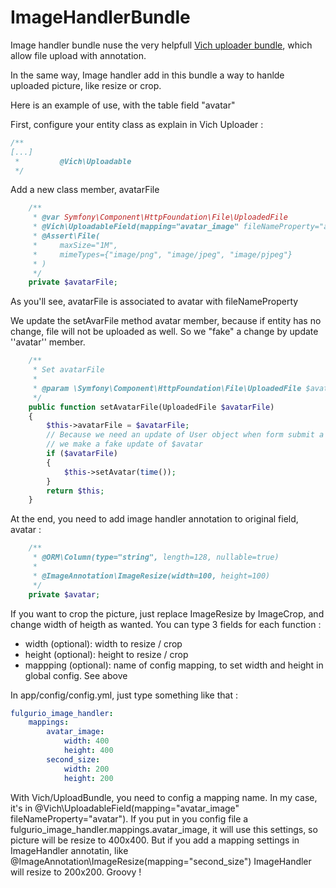 ImageHandlerBundle
==================

Image handler bundle nuse the very helpfull [Vich uploader bundle](https://github.com/dustin10/VichUploaderBundle|), which allow file upload with annotation.

In the same way, Image handler add in this bundle a way to hanlde uploaded picture, like resize or crop.

Here is an example of use, with the table field "avatar"

First, configure your entity class as explain in Vich Uploader :
``` php
/**
[...]
 *         @Vich\Uploadable
 */
```

Add a new class member, avatarFile
``` php
    /**
     * @var Symfony\Component\HttpFoundation\File\UploadedFile
     * @Vich\UploadableField(mapping="avatar_image" fileNameProperty="avatar")
     * @Assert\File(
     *     maxSize="1M",
     *     mimeTypes={"image/png", "image/jpeg", "image/pjpeg"}
     * )
     */
    private $avatarFile;
```
As you'll see, avatarFile is associated to avatar with fileNameProperty

We update the setAvarFile method avatar member, because if entity has no change, file will not be uploaded as well. So we "fake" a change by update ''avatar'' member.
``` php
    /**
     * Set avatarFile
     *
     * @param \Symfony\Component\HttpFoundation\File\UploadedFile $avatarFile
     */
    public function setAvatarFile(UploadedFile $avatarFile)
    {
        $this->avatarFile = $avatarFile;
        // Because we need an update of User object when form submit a file,
        // we make a fake update of $avatar
        if ($avatarFile)
        {
            $this->setAvatar(time());
        }
        return $this;
    }
```

At the end, you need to add image handler annotation to original field, avatar :
``` php
    /**
     * @ORM\Column(type="string", length=128, nullable=true)
     *
     * @ImageAnnotation\ImageResize(width=100, height=100)
     */
    private $avatar;
```
If you want to crop the picture, just replace ImageResize by ImageCrop, and change width of heigth as wanted.
You can type 3 fields for each function :
- width (optional): width to resize / crop
- height (optional): height to resize / crop
- mappping (optional): name of config mapping, to set width and height in global config. See above


In app/config/config.yml, just type something like that :
``` yaml
fulgurio_image_handler:
    mappings:
        avatar_image:
            width: 400
            height: 400
        second_size:
            width: 200
            height: 200
```

With Vich/UploadBundle, you need to config a mapping name. In my case, it's in
@Vich\UploadableField(mapping="avatar_image" fileNameProperty="avatar").
If you put in you config file a fulgurio_image_handler.mappings.avatar_image, it
 will use this settings, so picture will be resize to 400x400.
But if you add a mapping settings in ImageHandler annotatin, like
@ImageAnnotation\ImageResize(mapping="second_size")
ImageHandler will resize to 200x200. Groovy !